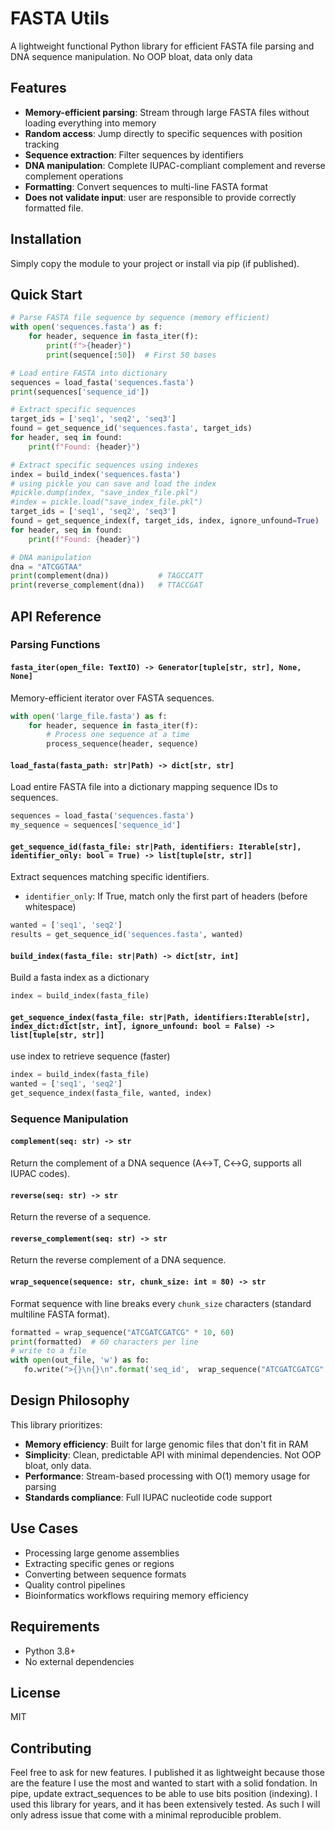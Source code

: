 # FASTA Utils

A lightweight functional Python library for efficient FASTA file parsing and DNA sequence manipulation. No OOP bloat, data only data

## Features

- **Memory-efficient parsing**: Stream through large FASTA files without loading everything into memory
- **Random access**: Jump directly to specific sequences with position tracking
- **Sequence extraction**: Filter sequences by identifiers
- **DNA manipulation**: Complete IUPAC-compliant complement and reverse complement operations
- **Formatting**: Convert sequences to multi-line FASTA format
- **Does not validate input**: user are responsible to provide correctly formatted file.
## Installation

Simply copy the module to your project or install via pip (if published).

## Quick Start

```python
# Parse FASTA file sequence by sequence (memory efficient)
with open('sequences.fasta') as f:
    for header, sequence in fasta_iter(f):
        print(f">{header}")
        print(sequence[:50])  # First 50 bases

# Load entire FASTA into dictionary
sequences = load_fasta('sequences.fasta')
print(sequences['sequence_id'])

# Extract specific sequences
target_ids = ['seq1', 'seq2', 'seq3']
found = get_sequence_id('sequences.fasta', target_ids)
for header, seq in found:
    print(f"Found: {header}")

# Extract specific sequences using indexes
index = build_index('sequences.fasta')
# using pickle you can save and load the index
#pickle.dump(index, "save_index_file.pkl")
#index = pickle.load("save_index_file.pkl")
target_ids = ['seq1', 'seq2', 'seq3']
found = get_sequence_index(f, target_ids, index, ignore_unfound=True)
for header, seq in found:
    print(f"Found: {header}")

# DNA manipulation
dna = "ATCGGTAA"
print(complement(dna))           # TAGCCATT
print(reverse_complement(dna))   # TTACCGAT
```

## API Reference

### Parsing Functions

#### `fasta_iter(open_file: TextIO) -> Generator[tuple[str, str], None, None]`

Memory-efficient iterator over FASTA sequences.

```python
with open('large_file.fasta') as f:
    for header, sequence in fasta_iter(f):
        # Process one sequence at a time
        process_sequence(header, sequence)
```

#### `load_fasta(fasta_path: str|Path) -> dict[str, str]`

Load entire FASTA file into a dictionary mapping sequence IDs to sequences.

```python
sequences = load_fasta('sequences.fasta')
my_sequence = sequences['sequence_id']
```

#### `get_sequence_id(fasta_file: str|Path, identifiers: Iterable[str], identifier_only: bool = True) -> list[tuple[str, str]]`

Extract sequences matching specific identifiers.

- `identifier_only`: If True, match only the first part of headers (before whitespace)

```python
wanted = ['seq1', 'seq2']
results = get_sequence_id('sequences.fasta', wanted)
```

#### `build_index(fasta_file: str|Path) -> dict[str, int]`

Build a fasta index as a dictionary


```python
index = build_index(fasta_file)
```

#### `get_sequence_index(fasta_file: str|Path, identifiers:Iterable[str], index_dict:dict[str, int], ignore_unfound: bool = False) -> list[tuple[str, str]]`

use index to retrieve sequence (faster)


```python
index = build_index(fasta_file)
wanted = ['seq1', 'seq2']
get_sequence_index(fasta_file, wanted, index)
```

### Sequence Manipulation

#### `complement(seq: str) -> str`
Return the complement of a DNA sequence (A↔T, C↔G, supports all IUPAC codes).

#### `reverse(seq: str) -> str`
Return the reverse of a sequence.

#### `reverse_complement(seq: str) -> str`
Return the reverse complement of a DNA sequence.

#### `wrap_sequence(sequence: str, chunk_size: int = 80) -> str`
Format sequence with line breaks every `chunk_size` characters (standard multiline FASTA format).

```python
formatted = wrap_sequence("ATCGATCGATCG" * 10, 60)
print(formatted)  # 60 characters per line
# write to a file
with open(out_file, 'w') as fo:
   fo.write(">{}\n{}\n".format('seq_id',  wrap_sequence("ATCGATCGATCG" * 10, 80)))
```

## Design Philosophy

This library prioritizes:

- **Memory efficiency**: Built for large genomic files that don't fit in RAM
- **Simplicity**: Clean, predictable API with minimal dependencies. Not OOP bloat, only data.
- **Performance**: Stream-based processing with O(1) memory usage for parsing
- **Standards compliance**: Full IUPAC nucleotide code support

## Use Cases

- Processing large genome assemblies
- Extracting specific genes or regions
- Converting between sequence formats
- Quality control pipelines
- Bioinformatics workflows requiring memory efficiency

## Requirements

- Python 3.8+
- No external dependencies

## License
MIT

## Contributing
Feel free to ask for new features. I published it as lightweight because those are the feature I use the most and wanted to start with a solid fondation.
In pipe, update extract_sequences to be able to use bits position (indexing).
I used this library for years, and it has been extensively tested. As such I will only adress issue that come with a minimal reproducible problem.
